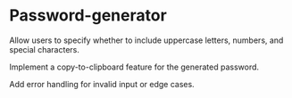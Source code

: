 # Password-generator

Allow users to specify whether to include uppercase letters, numbers, and special characters.

Implement a copy-to-clipboard feature for the generated password.

Add error handling for invalid input or edge cases.
